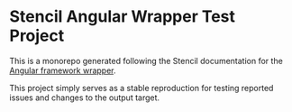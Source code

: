 # Stencil Angular Wrapper Test Project

This is a monorepo generated following the Stencil documentation for the [Angular framework wrapper](https://stenciljs.com/docs/angular).

This project simply serves as a stable reproduction for testing reported issues and changes to the output target.
